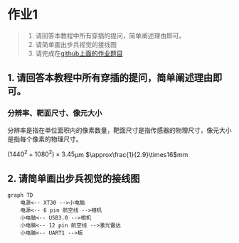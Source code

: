# 作业1

> 1. 请回答本教程中所有穿插的提问，简单阐述理由即可。
> 2. 请简单画出步兵视觉的接线图
> 3. 请完成在[github上⾯的作业题⽬](https://github.com/ybwowen/2025-vision-training)

## 1. 请回答本教程中所有穿插的提问，简单阐述理由即可。

### 分辨率、靶面尺寸、像元大小

分辨率是指在单位面积内的像素数量，靶面尺寸是指传感器的物理尺寸，像元大小是指每个像素的物理尺寸。

$(1440^2 + 1080^2)\times3.45$&mu;m $\approx\frac{1}{2.9}\times16$mm

## 2. 请简单画出步兵视觉的接线图

```mermaid
graph TD
    电源<-- XT30 -->小电脑
    电源<-- 6 pin 航空线 -->相机
    小电脑<-- USB3.0 -->相机
    小电脑<-- 12 pin 航空线 -->激光雷达
    小电脑<-- UART1 -->板
```
